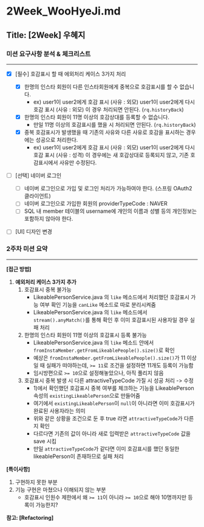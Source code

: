 # 2Week_WooHyeJi.md

## Title: [2Week] 우혜지

### 미션 요구사항 분석 & 체크리스트

---
- [x] [필수] 호감표시 할 때 에외처리 케이스 3가지 처리
    - [x] 한명의 인스타 회원이 다른 인스타회원에게 중복으로 호감표시를 할 수 없습니다.
        - ex) user1이 user2에게 호감 표시 (사유 : 외모)
          user1이 user2에게 다시 호감 표시 (사유 : 외모)
          이 경우 처리되면 안된다. (`rq.historyBack`)
    - [x] 한명의 인스타 회원이 11명 이상의 호감상대를 등록할 수 없습니다.
        - 만일 11명 이상의 호감표시를 했을 시 처리되면 안된다. (`rq.historyBack`)
    - [x] 중복 호감표시가 발생했을 때 기존의 사유와 다른 사유로 호감을 표시하는 경우에는 성공으로 처리한다.
        - ex) user1이 user2에게 호감 표시 (사유 : 외모)
          user1이 user2에게 다시 호감 표시 (사유 : 성격)
          이 경우에는 새 호감상대로 등록되지 않고, 기존 호감표시에서 사유만 수정된다.
- [ ] [선택] 네이버 로그인
    - [ ] 네이버 로그인으로 가입 및 로그인 처리가 가능하여야 한다. (스프링 OAuth2 클라이언트)
    - [ ] 네이버 로그인으로 가입한 회원의 providerTypeCode : NAVER
    - [ ] SQL 내 member 테이블의 username에 개인의 이름과 성별 등의 개인정보는 포함하지 않아야 한다.
- [ ] [UI] 디자인 변경


### 2주차 미션 요약

---

**[접근 방법]**
1. **예외처리 케이스 3가지 추가**
    1) 호감표시 중복 불가능
        - LikeablePersonService.java 의 `like` 메소드에서 처리했던 호감표시 가능 여부 확인 기능을 `canLike` 메소드로 따로 분리시켜줌
        - LikeablePersonService.java 의 `like` 메소드에서 `stream().anyMatch()`를 통해 확인 후 이미 호감표시된 사용자일 경우 실패 처리
    2) 한명의 인스타 회원이 11명 이상의 호감표시 등록 불가능
        - LikeablePersonService.java 의 `like` 메소드 안에서 `fromInstaMember.getFromLikeablePeople().size()`로 확인
        - 예상은 `fromInstaMember.getFromLikeablePeople().size()`가 11 이상일 때 실패가 떠야하는데, `>= 11`로 조건을 설정하면 11개도 등록이 가능함
        - 임시방편으로 `>= 10`으로 설정해놓았으나, 아직 풀리지 않음
    3) 호감표시 중복 발생 시 다른 attractiveTypeCode 가질 시 성공 처리 -> 수정
        - 1)에서 확인했던 호감표시 중복 여부를 체크하는 기능을 LikeablePerson 속성의 `existingLikeablePerson`으로 만들어줌
        - 여기에서 `existingLikeablePerson`이 `null`이 아니라면 이미 호감표시가 완료된 사용자라는 의미
        - 위와 같은 상황을 조건으로 둔 후 true 라면 `attractiveTypeCode`가 다른지 확인
        - 다르다면 기존의 값이 아니라 새로 입력받은 `attractiveTypeCode` 값을 save 시킴
        - 만일 `attractiveTypeCode`가 같다면 이미 호감표시를 했던 동일한 likeablePerson이 존재하므로 실패 처리

    

**[특이사항]**
1. 구현하지 못한 부분
2. 기능 구현은 마쳤으나 이해되지 않는 부분
    - 호감표시 인원수 제한에서 왜 `>= 11`이 아니라 `>= 10`으로 해야 10명까지만 등록이 가능한지?

**참고: [Refactoring]**